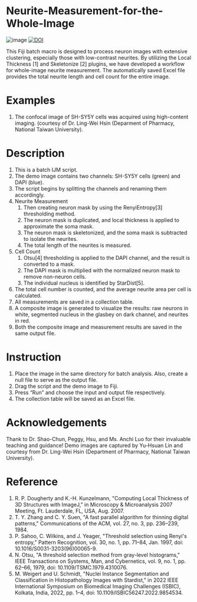 # Neurite-Measurement-for-the-Whole-Image
![image](https://github.com/user-attachments/assets/3566f36d-1626-4b0e-9c97-a3e43e55600a)
[![DOI](https://zenodo.org/badge/950388748.svg)](https://doi.org/10.5281/zenodo.15099138)


This Fiji batch macro is designed to process neuron images with extensive clustering, especially those with low-contrast neurites.
By utilizing the Local Thickness [1] and Skeletonize [2] plugins, we have developed a workflow for whole-image neurite measurement. The automatically saved Excel file provides the total neurite length and cell count for the entire image.

# Examples
1.	The confocal image of SH-SY5Y cells was acquired using high-content imaging. (courtesy of Dr. Ling-Wei Hsin (Deparment of Pharmacy, National Taiwan University).

# Description
1. This is a batch IJM script.
1. The demo image contains two channels: SH-SY5Y cells (green) and DAPI (blue).
1. The script begins by splitting the channels and renaming them accordingly.
1. Neurite Measurement  
   1. Then creating neuron mask by using the RenyiEntropy[3] thresholding method.  
   1. The neuron mask is duplicated, and local thickness is applied to approximate the soma mask.  
   1. The neuron mask is skeletonized, and the soma mask is subtracted to isolate the neurites.  
   1. The total length of the neurites is measured.  
1. Cell Count
   1. Otsu[4] thresholding is applied to the DAPI channel, and the result is converted to a mask.
   1. The DAPI mask is multiplied with the normalized neuron mask to remove non-neuron cells.
   1. The individual nucleus is identified by StarDist[5].
1. The total cell number is counted, and the average neurite area per cell is calculated.
1. All measurements are saved in a collection table.
1. A composite image is generated to visualize the results: raw neurons in white, segmented nucleus in the glasbey on dark channel, and neurites in red.
1. Both the composite image and measurement results are saved in the same output file.

# Instruction
1.	Place the image in the same directory for batch analysis. Also, create a null file to serve as the output file. 
2.	Drag the script and the demo image to Fiji.
3.	Press “Run” and choose the input and output file respectively.
4.	The  collection table will be saved as an Excel file. 

# Acknowledgements
Thank to Dr. Shao-Chun, Peggy, Hsu, and Ms. Anchi Luo for their invaluable teaching and guidance!
Demo images are captured by Yu-Hsuan Lin and courtesy from Dr. Ling-Wei Hsin (Department of Pharmacy, National Taiwan University).

# Reference
1.	R. P. Dougherty and K.-H. Kunzelmann, "Computing Local Thickness of 3D Structures with ImageJ," in Microscopy & Microanalysis 2007 Meeting, Ft. Lauderdale, FL, USA, Aug. 2007. 
2.	T. Y. Zhang and C. Y. Suen, "A fast parallel algorithm for thinning digital patterns," Communications of the ACM, vol. 27, no. 3, pp. 236–239, 1984. 
3.	P. Sahoo, C. Wilkins, and J. Yeager, "Threshold selection using Renyi's entropy," Pattern Recognition, vol. 30, no. 1, pp. 71–84, Jan. 1997, doi: 10.1016/S0031-3203(96)00065-9. 
4.	N. Otsu, "A threshold selection method from gray-level histograms," IEEE Transactions on Systems, Man, and Cybernetics, vol. 9, no. 1, pp. 62–66, 1979, doi: 10.1109/TSMC.1979.4310076.
5.	M. Weigert and U. Schmidt, "Nuclei Instance Segmentation and Classification in Histopathology Images with Stardist," in 2022 IEEE International Symposium on Biomedical Imaging Challenges (ISBIC), Kolkata, India, 2022, pp. 1–4, doi: 10.1109/ISBIC56247.2022.9854534. 
